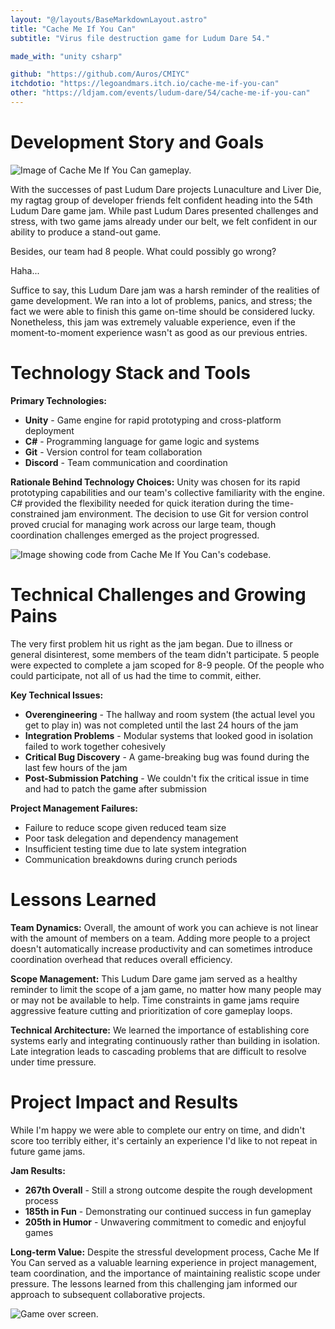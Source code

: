 ```yaml
---
layout: "@/layouts/BaseMarkdownLayout.astro"
title: "Cache Me If You Can"
subtitle: "Virus file destruction game for Ludum Dare 54."

made_with: "unity csharp"

github: "https://github.com/Auros/CMIYC"
itchdotio: "https://legoandmars.itch.io/cache-me-if-you-can"
other: "https://ldjam.com/events/ludum-dare/54/cache-me-if-you-can"
---
```


# Development Story and Goals

![Image of Cache Me If You Can gameplay.](@/images/projects/cache-me-if-you-can/cmiyc.png)

With the successes of past Ludum Dare projects Lunaculture and Liver Die, my ragtag group of developer friends felt confident heading into the 54th Ludum Dare game jam. While past Ludum Dares presented challenges and stress, with two game jams already under our belt, we felt confident in our ability to produce a stand-out game.

Besides, our team had 8 people. What could possibly go wrong?

Haha...

Suffice to say, this Ludum Dare jam was a harsh reminder of the realities of game development. We ran into a lot of problems, panics, and stress; the fact we were able to finish this game on-time should be considered lucky. Nonetheless, this jam was extremely valuable experience, even if the moment-to-moment experience wasn't as good as our previous entries.

# Technology Stack and Tools

**Primary Technologies:**
- **Unity** - Game engine for rapid prototyping and cross-platform deployment
- **C#** - Programming language for game logic and systems
- **Git** - Version control for team collaboration
- **Discord** - Team communication and coordination

**Rationale Behind Technology Choices:**
Unity was chosen for its rapid prototyping capabilities and our team's collective familiarity with the engine. C# provided the flexibility needed for quick iteration during the time-constrained jam environment. The decision to use Git for version control proved crucial for managing work across our large team, though coordination challenges emerged as the project progressed.

![Image showing code from Cache Me If You Can's codebase.](@/images/projects/cache-me-if-you-can/cmiyc3.png)

# Technical Challenges and Growing Pains

The very first problem hit us right as the jam began. Due to illness or general disinterest, some members of the team didn't participate. 5 people were expected to complete a jam scoped for 8-9 people. Of the people who could participate, not all of us had the time to commit, either.

**Key Technical Issues:**
- **Overengineering** - The hallway and room system (the actual level you get to play in) was not completed until the last 24 hours of the jam
- **Integration Problems** - Modular systems that looked good in isolation failed to work together cohesively
- **Critical Bug Discovery** - A game-breaking bug was found during the last few hours of the jam
- **Post-Submission Patching** - We couldn't fix the critical issue in time and had to patch the game after submission

**Project Management Failures:**
- Failure to reduce scope given reduced team size
- Poor task delegation and dependency management
- Insufficient testing time due to late system integration
- Communication breakdowns during crunch periods

# Lessons Learned

**Team Dynamics:**
Overall, the amount of work you can achieve is not linear with the amount of members on a team. Adding more people to a project doesn't automatically increase productivity and can sometimes introduce coordination overhead that reduces overall efficiency.

**Scope Management:**
This Ludum Dare game jam served as a healthy reminder to limit the scope of a jam game, no matter how many people may or may not be available to help. Time constraints in game jams require aggressive feature cutting and prioritization of core gameplay loops.

**Technical Architecture:**
We learned the importance of establishing core systems early and integrating continuously rather than building in isolation. Late integration leads to cascading problems that are difficult to resolve under time pressure.

# Project Impact and Results

While I'm happy we were able to complete our entry on time, and didn't score too terribly either, it's certainly an experience I'd like to not repeat in future game jams.

**Jam Results:**
- **267th Overall** - Still a strong outcome despite the rough development process
- **185th in Fun** - Demonstrating our continued success in fun gameplay
- **205th in Humor** - Unwavering commitment to comedic and enjoyful games

**Long-term Value:**
Despite the stressful development process, Cache Me If You Can served as a valuable learning experience in project management, team coordination, and the importance of maintaining realistic scope under pressure. The lessons learned from this challenging jam informed our approach to subsequent collaborative projects. 


![Game over screen.](@/images/projects/cache-me-if-you-can/cmiyc4.png)